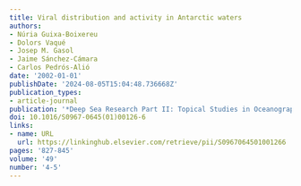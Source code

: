 ```yaml
---
title: Viral distribution and activity in Antarctic waters
authors:
- Núria Guixa-Boixereu
- Dolors Vaqué
- Josep M. Gasol
- Jaime Sánchez-Cámara
- Carlos Pedrós-Alió
date: '2002-01-01'
publishDate: '2024-08-05T15:04:48.736668Z'
publication_types:
- article-journal
publication: '*Deep Sea Research Part II: Topical Studies in Oceanography*'
doi: 10.1016/S0967-0645(01)00126-6
links:
- name: URL
  url: https://linkinghub.elsevier.com/retrieve/pii/S0967064501001266
pages: '827-845'
volume: '49'
number: '4-5'
---
```

